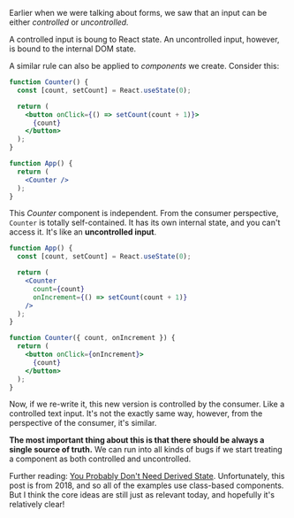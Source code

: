 Earlier when we were talking about forms, we saw that an input can be either *controlled* or *uncontrolled.*

A controlled input is boung to React state. An uncontrolled input, however, is bound to the internal DOM state.

A similar rule can also be applied to *components* we create. Consider this:

```jsx
function Counter() {
  const [count, setCount] = React.useState(0);

  return (
    <button onClick={() => setCount(count + 1)}>
      {count}
    </button>
  );
}

function App() {
  return (
    <Counter />
  );
}
```

This *Counter* component is independent. From the consumer perspective, `Counter` is totally self-contained. It has its own internal state, and you can't access it. It's like an **uncontrolled input**.

```jsx
function App() {
  const [count, setCount] = React.useState(0);

  return (
    <Counter
      count={count}
      onIncrement={() => setCount(count + 1)}
    />
  );
}

function Counter({ count, onIncrement }) {
  return (
    <button onClick={onIncrement}>
      {count}
    </button>
  );
}
```

Now, if we re-write it, this new version is controlled by the consumer. Like a controlled text input. It's not the exactly same way, however, from the perspective of the consumer, it's similar.

**The most important thing about this is that there should be always a single source of truth.** We can run into all kinds of bugs if we start treating a component as both controlled and uncontrolled.

Further reading: [You Probably Don't Need Derived State](https://legacy.reactjs.org/blog/2018/06/07/you-probably-dont-need-derived-state.html). Unfortunately, this post is from 2018, and so all of the examples use class-based components. But I think the core ideas are still just as relevant today, and hopefully it's relatively clear!